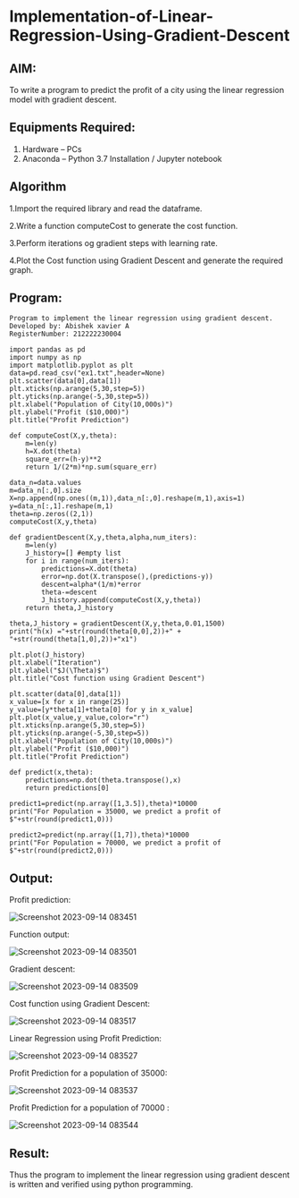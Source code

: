 # Implementation-of-Linear-Regression-Using-Gradient-Descent

## AIM:
To write a program to predict the profit of a city using the linear regression model with gradient descent.

## Equipments Required:
1. Hardware – PCs
2. Anaconda – Python 3.7 Installation / Jupyter notebook

## Algorithm
1.Import the required library and read the dataframe.

2.Write a function computeCost to generate the cost function.

3.Perform iterations og gradient steps with learning rate. 

4.Plot the Cost function using Gradient Descent and generate the required graph. 

## Program:
```
Program to implement the linear regression using gradient descent.
Developed by: Abishek xavier A
RegisterNumber: 212222230004

import pandas as pd
import numpy as np
import matplotlib.pyplot as plt
data=pd.read_csv("ex1.txt",header=None)
plt.scatter(data[0],data[1])
plt.xticks(np.arange(5,30,step=5))
plt.yticks(np.arange(-5,30,step=5))
plt.xlabel("Population of City(10,000s)")
plt.ylabel("Profit ($10,000)")
plt.title("Profit Prediction")

def computeCost(X,y,theta):
    m=len(y) 
    h=X.dot(theta) 
    square_err=(h-y)**2
    return 1/(2*m)*np.sum(square_err) 

data_n=data.values
m=data_n[:,0].size
X=np.append(np.ones((m,1)),data_n[:,0].reshape(m,1),axis=1)
y=data_n[:,1].reshape(m,1)
theta=np.zeros((2,1))
computeCost(X,y,theta) 

def gradientDescent(X,y,theta,alpha,num_iters):
    m=len(y)
    J_history=[] #empty list
    for i in range(num_iters):
        predictions=X.dot(theta)
        error=np.dot(X.transpose(),(predictions-y))
        descent=alpha*(1/m)*error
        theta-=descent
        J_history.append(computeCost(X,y,theta))
    return theta,J_history

theta,J_history = gradientDescent(X,y,theta,0.01,1500)
print("h(x) ="+str(round(theta[0,0],2))+" + "+str(round(theta[1,0],2))+"x1")

plt.plot(J_history)
plt.xlabel("Iteration")
plt.ylabel("$J(\Theta)$")
plt.title("Cost function using Gradient Descent")

plt.scatter(data[0],data[1])
x_value=[x for x in range(25)]
y_value=[y*theta[1]+theta[0] for y in x_value]
plt.plot(x_value,y_value,color="r")
plt.xticks(np.arange(5,30,step=5))
plt.yticks(np.arange(-5,30,step=5))
plt.xlabel("Population of City(10,000s)")
plt.ylabel("Profit ($10,000)")
plt.title("Profit Prediction")

def predict(x,theta):
    predictions=np.dot(theta.transpose(),x)
    return predictions[0]

predict1=predict(np.array([1,3.5]),theta)*10000
print("For Population = 35000, we predict a profit of $"+str(round(predict1,0)))

predict2=predict(np.array([1,7]),theta)*10000
print("For Population = 70000, we predict a profit of $"+str(round(predict2,0)))
```

## Output:
Profit prediction:

![Screenshot 2023-09-14 083451](https://github.com/premalatha-sureshbabu/Implementation-of-Linear-Regression-Using-Gradient-Descent/assets/120620842/eae5f8d1-5fe7-41ee-a716-d4c9f892e7b9)

Function output:

![Screenshot 2023-09-14 083501](https://github.com/premalatha-sureshbabu/Implementation-of-Linear-Regression-Using-Gradient-Descent/assets/120620842/8328966f-f155-41d5-a301-5ce83c4da162)

Gradient descent:

![Screenshot 2023-09-14 083509](https://github.com/premalatha-sureshbabu/Implementation-of-Linear-Regression-Using-Gradient-Descent/assets/120620842/72775a91-8083-40fc-ac16-56e5f62cb00a)

Cost function using Gradient Descent:

![Screenshot 2023-09-14 083517](https://github.com/premalatha-sureshbabu/Implementation-of-Linear-Regression-Using-Gradient-Descent/assets/120620842/18cab297-fdeb-4007-ac8c-95b1dc891150)

Linear Regression using Profit Prediction:

![Screenshot 2023-09-14 083527](https://github.com/premalatha-sureshbabu/Implementation-of-Linear-Regression-Using-Gradient-Descent/assets/120620842/1fd9342a-a29f-43d1-bdf9-ff205a8cc324)

Profit Prediction for a population of 35000:

![Screenshot 2023-09-14 083537](https://github.com/premalatha-sureshbabu/Implementation-of-Linear-Regression-Using-Gradient-Descent/assets/120620842/79bfcdfc-f5f6-4849-a336-4c7f925952c4)

Profit Prediction for a population of 70000 :

![Screenshot 2023-09-14 083544](https://github.com/premalatha-sureshbabu/Implementation-of-Linear-Regression-Using-Gradient-Descent/assets/120620842/247c8b59-6c7c-4ab3-ba67-15ace41f28b6)

## Result:
Thus the program to implement the linear regression using gradient descent is written and verified using python programming.

